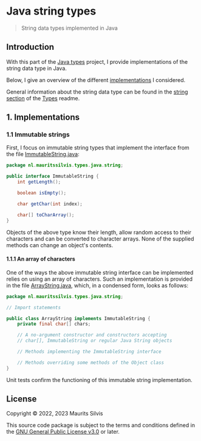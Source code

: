 # Java string types

> String data types implemented in Java

## Introduction

With this part of the [Java types](../../../../../../../..) project, I provide implementations of the string data type in Java.

Below, I give an overview of the different [implementations](#1-implementations) I considered.

General information about the string data type can be found in the [string section](../../../../../../../../../#31-string) of the [Types](../../../../../../../../..) readme.

## 1. Implementations

### 1.1 Immutable strings

First, I focus on immutable string types that implement the interface from the file [ImmutableString.java](ImmutableString.java):

```java
package nl.mauritssilvis.types.java.string;

public interface ImmutableString {
    int getLength();

    boolean isEmpty();

    char getChar(int index);

    char[] toCharArray();
}
```
Objects of the above type know their length, allow random access to their characters and can be converted to character arrays.
None of the supplied methods can change an object's contents.

#### 1.1.1 An array of characters

One of the ways the above immutable string interface can be implemented relies on using an array of characters.
Such an implementation is provided in the file [ArrayString.java](ArrayString.java), which, in a condensed form, looks as follows:

```java
package nl.mauritssilvis.types.java.string;

// Import statements

public class ArrayString implements ImmutableString {
    private final char[] chars;

    // A no-argument constructor and constructors accepting
    // char[], ImmutableString or regular Java String objects

    // Methods implementing the ImmutableString interface

    // Methods overriding some methods of the Object class
}
```

Unit tests confirm the functioning of this immutable string implementation.

## License

Copyright © 2022, 2023 Maurits Silvis

This source code package is subject to the terms and conditions defined in the [GNU General Public License v3.0](../../../../../../../../../LICENSE.md) or later.

